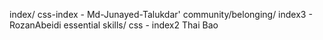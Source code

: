 index/ css-index -  Md-Junayed-Talukdar'
community/belonging/ index3 - RozanAbeidi
essential skills/ css - index2 Thai Bao
